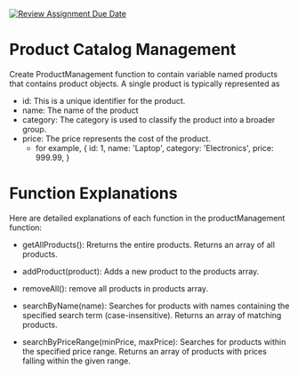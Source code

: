 [![Review Assignment Due Date](https://classroom.github.com/assets/deadline-readme-button-24ddc0f5d75046c5622901739e7c5dd533143b0c8e959d652212380cedb1ea36.svg)](https://classroom.github.com/a/NnV7rXQd)
# Product Catalog Management

Create ProductManagement function to contain variable named products that contains product objects. A single product is typically represented as

- id: This is a unique identifier for the product.
- name: The name of the product
- category: The category is used to classify the product into a broader group.
- price: The price represents the cost of the product.
  - for example,
    {
    id: 1,
    name: 'Laptop',
    category: 'Electronics',
    price: 999.99,
    }

# Function Explanations

Here are detailed explanations of each function in the productManagement function:

- getAllProducts(): Rreturns the entire products. Returns an array of all products.

- addProduct(product): Adds a new product to the products array.

- removeAll(): remove all products in products array.

- searchByName(name): Searches for products with names containing the specified search term (case-insensitive).
  Returns an array of matching products.

- searchByPriceRange(minPrice, maxPrice): Searches for products within the specified price range. Returns an array of products with prices falling within the given range.
